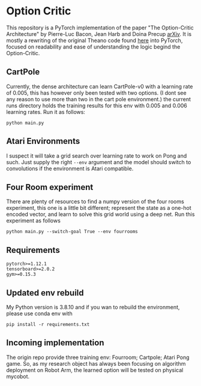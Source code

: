 # Option Critic
This repository is a PyTorch implementation of the paper "The Option-Critic Architecture" by Pierre-Luc Bacon, Jean Harb and Doina Precup [arXiv](https://arxiv.org/abs/1609.05140). It is mostly a rewriting of the original Theano code found [here](https://github.com/jeanharb/option_critic) into PyTorch, focused on readability and ease of understanding the logic begind the Option-Critic.


## CartPole
Currently, the dense architecture can learn CartPole-v0 with a learning rate of 0.005, this has however only been tested with two options. (I dont see any reason to use more than two in the cart pole environment.) the current runs directory holds the training results for this env with 0.005 and 0.006 learning rates. Run it as follows:

```
python main.py
```

## Atari Environments
I suspect it will take a grid search over learning rate to work on Pong and such. Just supply the right `--env` argument and the model should switch to convolutions if the environment is Atari compatible.

## Four Room experiment
There are plenty of resources to find a numpy version of the four rooms experiment, this one is a little bit different; represent the state as a one-hot encoded vector, and learn to solve this grid world using a deep net. Run this experiment as follows

```
python main.py --switch-goal True --env fourrooms
```

## Requirements

```
pytorch>=1.12.1
tensorboard>=2.0.2
gym>=0.15.3
```

## Updated env rebuild

My Python version is 3.8.10 and if you wan to rebuild the environment, please use conda env with

```
pip install -r requirements.txt
```

## Incoming implementation

The origin repo provide three training env: Fourroom; Cartpole; Atari Pong game. So, as my research object has always been focusing on algorithm deployment on Robot Arm, the learned option will be tested on  physical mycobot.